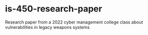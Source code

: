 # is-450-research-paper
Research paper from a 2022 cyber management college class about vulnerabilities in legacy weapons systems
